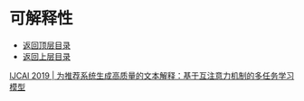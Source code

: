 # 可解释性

* [返回顶层目录](../../../../SUMMARY.md)
* [返回上层目录](../advanced-knowledge.md)



[IJCAI 2019 | 为推荐系统生成高质量的文本解释：基于互注意力机制的多任务学习模型](https://mp.weixin.qq.com/s/iZgf3fapmaLBxicAYsCKlg)


